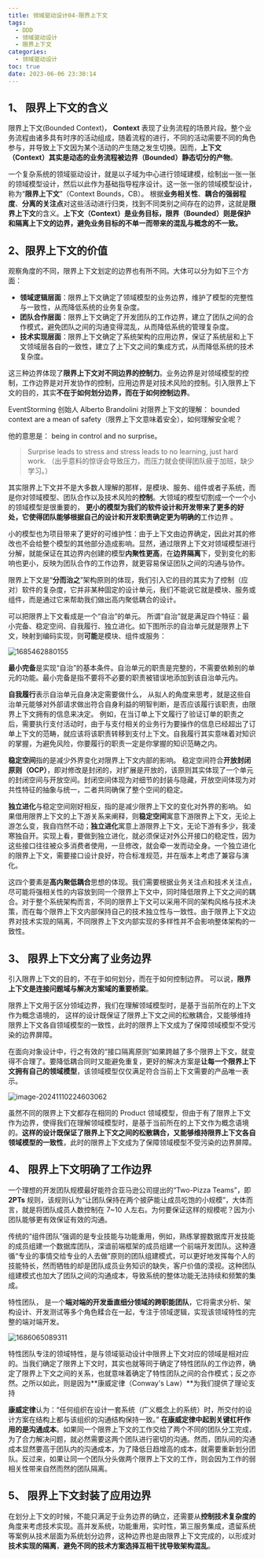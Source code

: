 ```yaml
---
title: 领域驱动设计04-限界上下文
tags:
  - DDD
  - 领域驱动设计
  - 限界上下文
categories:
  - 领域驱动设计
toc: true
date: 2023-06-06 23:30:14
---
```





## 1、 限界上下文的含义

限界上下文(Bounded Context)， **Context** 表现了业务流程的场景片段。整个业务流程由诸多具有时序的活动组成，随着流程的进行，不同的活动需要不同的角色参与，并导致上下文因为某个活动的产生随之发生切换。因而，**上下文（Context）其实是动态的业务流程被边界（Bounded）静态切分的产物**。 

 一个复杂系统的领域驱动设计，就是以子域为中心进行领域建模，绘制出一张一张的领域模型设计，然后以此作为基础指导程序设计。这一张一张的领域模型设计，称为“**限界上下文**”（Context Bounds，CB）。  根据**业务相关性**、**耦合的强弱程度**、**分离的关注点**对这些活动进行归类，找到不同类别之间存在的边界，这就是**限界上下文**的含义。**上下文（Context）是业务目标，限界（Bounded）则是保护和隔离上下文的边界，避免业务目标的不单一而带来的混乱与概念的不一致。** 

## 2、限界上下文的价值

观察角度的不同，限界上下文划定的边界也有所不同。大体可以分为如下三个方面：

- **领域逻辑层面**：限界上下文确定了领域模型的业务边界，维护了模型的完整性与一致性，从而降低系统的业务复杂度。
- **团队合作层面**：限界上下文确定了开发团队的工作边界，建立了团队之间的合作模式，避免团队之间的沟通变得混乱，从而降低系统的管理复杂度。
- **技术实现层面**：限界上下文确定了系统架构的应用边界，保证了系统层和上下文领域层各自的一致性，建立了上下文之间的集成方式，从而降低系统的技术复杂度。

这三种边界体现了**限界上下文对不同边界的控制力**。业务边界是对领域模型的控制，工作边界是对开发协作的控制，应用边界是对技术风险的控制。引入限界上下文的目的，其实**不在于如何划分边界，而在于如何控制边界**。 

  EventStorming 创始人 Alberto Brandolini  对限界上下文的理解： bounded context are a mean of safety（限界上下文意味着安全），如何理解安全呢？

他的意思是：  being in control and no surprise。

>  Surprise leads to stress and stress leads to no learning, just hard work. （出乎意料的惊讶会导致压力，而压力就会使得团队疲于加班，缺少学习。） 

其实限界上下文并不是大多数人理解的那样，是模块、服务、组件或者子系统，而是你对领域模型、团队合作以及技术风险的**控制**。大领域的模型切割成一个一个小的领域模型是很重要的， **更小的模型为我们的软件设计和开发带来了更多的好处，它使得团队能够根据自己的设计和开发职责确定更为明确的**工作边界 。

小的模型也为项目带来了更好的可维护性：由于上下文由边界确定，因此对其的修改也不会给整个模型的其他部分造成影响。显然，通过限界上下文对领域模型进行分解，就能保证在其边界内创建的模型**内聚性更高**，在**边界隔离**下，受到变化的影响也更小，反映为团队合作的工作边界，就更容易保证团队之间的沟通与协作。 

限界上下文是“**分而治之**”架构原则的体现，我们引入它的目的其实为了控制（应对）软件的复杂度，它并非某种固定的设计单元，我们不能说它就是模块、服务或组件，而是通过它来帮助我们做出高内聚低耦合的设计。

可以把限界上下文看成是一个“自治”的单元。 所谓“自治”就是满足四个特征：最小完备、稳定空间、自我履行、独立进化。如下图所示的自治单元就是限界上下文，映射到编码实现，则**可能**是模块、组件或服务： 

![1685462880155](领域驱动设计04-限界上下文/1685462880155.png)

 **最小完备**是实现“自治”的基本条件。自治单元的职责是完整的，不需要依赖别的单元的功能。最小完备是指不要将不必要的职责被错误地添加到该自治单元内。

**自我履行**表示自治单元自身决定需要做什么， 从拟人的角度来思考，就是这些自治单元能够对外部请求做出符合自身利益的明智判断，是否应该履行该职责，由限界上下文拥有的信息来决定。 例如，在当订单上下文履行了验证订单的职责之后，需要执行支付活动时，由于与支付相关的业务行为要操作的信息已经超出了订单上下文的范畴，就应该将该职责转移到支付上下文。自我履行其实意味着对知识的掌握，为避免风险，你要履行的职责一定是你掌握的知识范畴之内。 

**稳定空间**指的是减少外界变化对限界上下文内部的影响。  稳定空间符合**开放封闭原则（OCP）**，即对修改是封闭的，对扩展是开放的，该原则其实体现了一个单元的封闭空间与开放空间。封闭空间体现为对细节的封装与隐藏，开放空间体现为对共性特征的抽象与统一，二者共同确保了整个空间的稳定。

**独立进化**与稳定空间刚好相反，指的是减少限界上下文的变化对外界的影响。 如果借用限界上下文的上下游关系来阐释，则**稳定空间**寓意下游限界上下文，无论上游怎么变，我自岿然不动；**独立进化**寓意上游限界上下文，无论下游有多少，我凌寒独自开。实现上看，要做到独立进化，就必须保证对外公开接口的稳定性，因为这些接口往往被众多消费者使用，一旦修改，就会牵一发而动全身。一个独立进化的限界上下文，需要接口设计良好，符合标准规范，并在版本上考虑了兼容与演化。 

这四个要素是**高内聚低耦合**思想的体现。我们需要根据业务关注点和技术关注点，尽可能将强相关性的内容放到同一个限界上下文中，同时降低限界上下文之间的耦合。对于整个系统架构而言，不同的限界上下文可以采用不同的架构风格与技术决策，而在每个限界上下文内部保持自己的技术独立性与一致性。由于限界上下文边界对技术实现的隔离，不同限界上下文内部实现的多样性并不会影响整体架构的一致性。



## 3、 限界上下文分离了业务边界

引入限界上下文的目的，不在于如何划分，而在于如何控制边界。  可以说，**限界上下文是连接问题域与解决方案域的重要桥梁**。 

限界上下文用于区分领域边界，我们在理解领域模型时，是基于当前所在的上下文作为概念语境的， 这样的设计既保证了限界上下文之间的松散耦合，又能够维持限界上下文各自领域模型的一致性，此时的限界上下文成为了保障领域模型不受污染的边界屏障。 

在面向对象设计中，行之有效的“接口隔离原则”如果跨越了多个限界上下文，就变得不合理了。要降低耦合同时又能避免重复，更好的解决方案是**让每一个限界上下文拥有自己的领域模型**，该领域模型仅仅满足符合当前上下文需要的产品唯一表示。

![image-20241110224603062](领域驱动设计04-限界上下文/image-20241110224603062.png)

虽然不同的限界上下文都存在相同的 Product 领域模型，但由于有了限界上下文作为边界，使得我们在理解领域模型时，是基于当前所在的上下文作为概念语境的。**这样的设计既保证了限界上下文之间的松散耦合，又能够维持限界上下文各自领域模型的一致性**，此时的限界上下文成为了保障领域模型不受污染的边界屏障。

## 4、 限界上下文明确了工作边界

 一个理想的开发团队规模最好能符合亚马逊公司提出的“Two-Pizza Teams”，即 **2PTs** 规则，该规则认为“让团队保持在两个披萨能让成员吃饱的小规模”，大体而言，就是将团队成员人数控制在 7~10 人左右。为何要保证这样的规模呢？因为小团队能够更有效保证有效的沟通。

 传统的“组件团队”强调的是专业技能与功能重用，例如，熟练掌握数据库开发技能的成员组建一个数据库团队，深谙前端框架的成员组建一个前端开发团队。这种遵循“专业的事情交给专业的人去做”原则的团队组建模式，可以更好地发挥每个人的技能特长，然而牺牲的却是团队成员业务知识的缺失，客户价值的漠视。这种团队组建模式也加大了团队之间的沟通成本，导致系统的整体功能无法持续和频繁的集成。

特性团队， 是一个**端对端的开发垂直细分领域的跨职能团队**，它将需求分析、架构设计、开发测试等多个角色糅合在一起，专注于领域逻辑，实现该领域特性的完整的端对端开发。 

![1686065089311](领域驱动设计04-限界上下文/1686065089311.png)

特性团队专注的领域特性，是与领域驱动设计中限界上下文对应的领域是相对应的。当我们确定了限界上下文时，其实也就等同于确定了特性团队的工作边界，确定了限界上下文之间的关系，也就意味着确定了特性团队之间的合作模式；反之亦然。之所以如此，则是因为**康威定律（Conway's Law）**为我们提供了理论支持 

**康威定律**认为：“任何组织在设计一套系统（广义概念上的系统）时，所交付的设计方案在结构上都与该组织的沟通结构保持一致。” **在康威定律中起到关键杠杆作用的是沟通成本**。如果同一个限界上下文的工作交给了两个不同的团队分工完成，为了合力解决问题，就必然需要这两个团队进行密切的沟通。然而，团队间的沟通成本显然要高于团队内的沟通成本，为了降低日趋增高的成本，就需要重新划分团队。反过来，如果让同一个团队分头做两个限界上下文的工作，则会因为工作的弱相关性带来自然而然的团队隔离。 

## 5、 限界上下文封装了应用边界

在划分上下文的时候，不能只满足于业务边界的确立，还需要从**控制技术复杂度的**角度来考虑技术实现。高并发系统，功能重用，实时性，第三服务集成，遗留系统等案例从技术层面为系统划分边界，这种边界也是由限界上下文完成的，以形成对**技术实现的隔离**，**避免不同的技术方案选择互相干扰导致架构混乱**。

